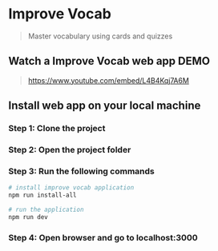 # Improve Vocab

> Master vocabulary using cards and quizzes

## Watch a Improve Vocab web app DEMO

> https://www.youtube.com/embed/L4B4Kqj7A6M

## Install web app on your local machine

### Step 1: Clone the project

### Step 2: Open the project folder

### Step 3: Run the following commands

```bash
# install improve vocab application
npm run install-all

# run the application
npm run dev

```

### Step 4: Open browser and go to localhost:3000
